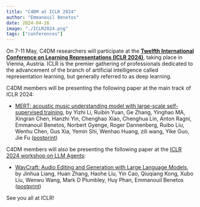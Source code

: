 ```yaml
---
title: "C4DM at ICLR 2024"
author: "Emmanouil Benetos"
date: 2024-04-26
image: "./ICLR2024.png"
tags: ["conferences"]
---
```


On 7-11 May, C4DM researchers will participate at the <b>[Twelfth International Conference on Learning Representations (ICLR 2024)](https://iclr.cc/)</b>, taking place in Vienna, Austria. ICLR is the premier gathering of professionals dedicated to the advancement of the branch of artificial intelligence called representation learning, but generally referred to as deep learning.

C4DM members will be presenting the following paper at the main track of ICLR 2024:

* [MERT: acoustic music understanding model with large-scale self-supervised training](https://iclr.cc/virtual/2024/poster/17510), by Yizhi Li, Ruibin Yuan, Ge Zhang, Yinghao MA, Xingran Chen, Hanzhi Yin, Chenghao Xiao, Chenghua Lin, Anton Ragni, Emmanouil Benetos, Norbert Gyenge, Roger Dannenberg, Ruibo Liu, Wenhu Chen, Gus Xia, Yemin Shi, Wenhao Huang, zili wang, Yike Guo, Jie Fu ([postprint](https://arxiv.org/abs/2306.00107))

C4DM members will also be presenting the following paper at the [ICLR 2024 workshop on LLM Agents](https://llmagents.github.io/):

* [WavCraft: Audio Editing and Generation with Large Language Models](https://llmagents.github.io/), by Jinhua Liang, Huan Zhang, Haohe Liu, Yin Cao, Qiuqiang Kong, Xubo Liu, Wenwu Wang, Mark D Plumbley, Huy Phan, Emmanouil Benetos ([postprint](https://arxiv.org/abs/2403.09527))


See you all at ICLR!
